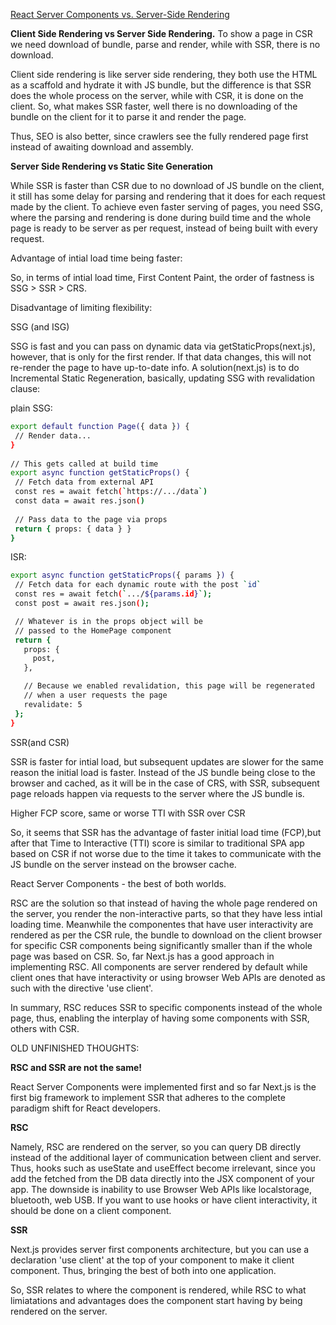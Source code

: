 [React Server Components vs. Server-Side Rendering](https://www.thearmchaircritic.org/mansplainings/react-server-components-vs-server-side-rendering)

**Client Side Rendering vs Server Side Rendering.**
To show a page in CSR we need download of bundle, parse and render, while with SSR, there is no download.

Client side rendering is like server side rendering, they both use the HTML as a scaffold and hydrate it with JS bundle, but the difference is that SSR does the whole process on the server, while with CSR, it is done on the client. So, what makes SSR faster, well there is no downloading of the bundle on the client for it to parse it and render the page.

Thus, SEO is also better, since crawlers see the fully rendered page first instead of awaiting download and assembly.

**Server Side Rendering vs Static Site Generation**

While SSR is faster than CSR due to no download of JS bundle on the client, it still has some delay for parsing and rendering that it does for each request made by the client. To achieve even faster serving of pages, you need SSG, where the parsing and rendering is done during build time and the whole page is ready to be server as per request, instead of being built with every request.

Advantage of intial load time being faster:

So, in terms of intial load time, First Content Paint, the order of fastness is SSG > SSR > CRS.

Disadvantage of limiting flexibility:

SSG (and ISG)

SSG is fast and you can pass on dynamic data via getStaticProps(next.js), however, that is only for the first render. If that data changes, this will not re-render the page to have up-to-date info. A solution(next.js) is to do Incremental Static Regeneration, basically, updating SSG with revalidation clause:

plain SSG:
```sh
export default function Page({ data }) {
 // Render data...
}
 
// This gets called at build time
export async function getStaticProps() {
 // Fetch data from external API
 const res = await fetch(`https://.../data`)
 const data = await res.json()
 
 // Pass data to the page via props
 return { props: { data } }
}
```

ISR:
```sh
export async function getStaticProps({ params }) {
 // Fetch data for each dynamic route with the post `id`
 const res = await fetch(`.../${params.id}`);
 const post = await res.json();

 // Whatever is in the props object will be
 // passed to the HomePage component
 return {
   props: {
     post,
   },

   // Because we enabled revalidation, this page will be regenerated
   // when a user requests the page
   revalidate: 5
 };
}
```

SSR(and CSR)

SSR is faster for intial load, but subsequent updates are slower for the same reason the initial load is faster. Instead of the JS bundle being close to the browser and cached, as it will be in the case of CRS, with SSR, subsequent page reloads happen via requests to the server where the JS bundle is. 

Higher FCP score, same or worse TTI with SSR over CSR

So, it seems that SSR has the advantage of faster initial load time (FCP),but after that Time to Interactive (TTI) score is similar to traditional SPA app based on CSR if not worse due to the time it takes to communicate with the JS bundle on the server instead on the browser cache.

React Server Components - the best of both worlds.


RSC are the solution so that instead of having the whole page rendered on the server, you render the non-interactive parts, so that they have less intial loading time. Meanwhile the componentes that have user interactivity are rendered as per the CSR rule, the bundle to download on the client browser for specific CSR components being significantly smaller than if the whole page was based on CSR. So, far Next.js has a good approach in implementing RSC. All components are server rendered by default while client ones that have interactivity or using browser Web APIs are denoted as such with the directive 'use client'.

In summary, RSC reduces SSR to specific components instead of the whole page, thus, enabling the interplay of having some components with SSR, others with CSR.






OLD UNFINISHED THOUGHTS:

**RSC and SSR are not the same!**

React Server Components were implemented first and so far Next.js is the first big framework to implement SSR that adheres to the complete paradigm shift for React developers. 

**RSC**

Namely, RSC are rendered on the server, so you can query DB directly instead of the additional layer of communication between client and server. Thus, hooks such as useState and useEffect become irrelevant, since you add the fetched from the DB data directly into the JSX component of your app. The downside is inability to use Browser Web APIs like localstorage, bluetooth, web USB. If you want to use hooks or have client interactivity, it should be done on a client component.

**SSR**

Next.js provides server first components architecture, but you can use a declaration 'use client' at the top of your component to make it client component. Thus, bringing the best of both into one application. 

So, SSR relates to where the component is rendered, while RSC to what limiatations and advantages does the component start having by being rendered on the server.